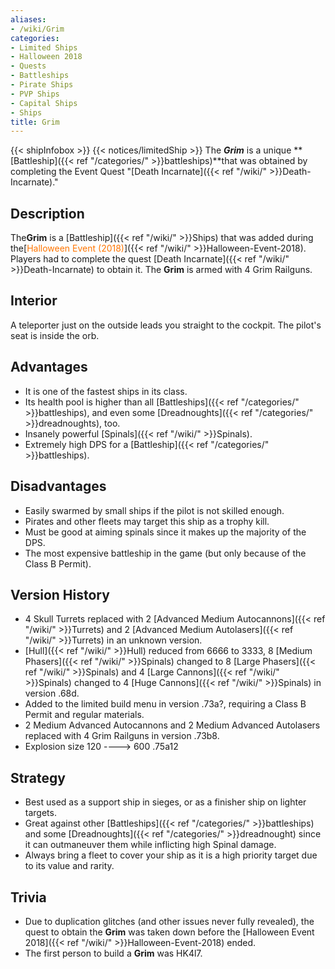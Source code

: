 ```yaml
---
aliases:
- /wiki/Grim
categories:
- Limited Ships
- Halloween 2018
- Quests
- Battleships
- Pirate Ships
- PVP Ships
- Capital Ships
- Ships
title: Grim
---
```


{{< shipInfobox >}} {{< notices/limitedShip >}} The **_Grim_** is a unique **[Battleship]({{< ref "/categories/" >}}battleships)**that was obtained by completing the Event Quest "[Death Incarnate]({{< ref "/wiki/" >}}Death-Incarnate)."

## Description 

The**Grim** is a [Battleship]({{< ref "/wiki/" >}}Ships) that was added during the[<span style="color:#ff7500">Halloween Event (2018)</span>]({{< ref "/wiki/" >}}Halloween-Event-2018). Players had to complete the quest [Death Incarnate]({{< ref "/wiki/" >}}Death-Incarnate) to obtain it. The **Grim** is armed with 4 Grim Railguns.

## Interior 

A teleporter just on the outside leads you straight to the cockpit. The pilot's seat is inside the orb.

## Advantages 

- It is one of the fastest ships in its class.
- Its health pool is higher than all [Battleships]({{< ref "/categories/" >}}battleships), and even some [Dreadnoughts]({{< ref "/categories/" >}}dreadnoughts), too.
- Insanely powerful [Spinals]({{< ref "/wiki/" >}}Spinals).
- Extremely high DPS for a [Battleship]({{< ref "/categories/" >}}battleships).

## Disadvantages 

- Easily swarmed by small ships if the pilot is not skilled enough.
- Pirates and other fleets may target this ship as a trophy kill.
- Must be good at aiming spinals since it makes up the majority of the DPS.
- The most expensive battleship in the game (but only because of the Class B Permit).

## Version History  

- 4 Skull Turrets replaced with 2 [Advanced Medium Autocannons]({{< ref "/wiki/" >}}Turrets) and 2 [Advanced Medium Autolasers]({{< ref "/wiki/" >}}Turrets) in an unknown version.
- [Hull]({{< ref "/wiki/" >}}Hull) reduced from 6666 to 3333, 8 [Medium Phasers]({{< ref "/wiki/" >}}Spinals) changed to 8 [Large Phasers]({{< ref "/wiki/" >}}Spinals) and 4 [Large Cannons]({{< ref "/wiki/" >}}Spinals) changed to 4 [Huge Cannons]({{< ref "/wiki/" >}}Spinals) in version .68d.
- Added to the limited build menu in version .73a?, requiring a Class B Permit and regular materials.
- 2 Medium Advanced Autocannons and 2 Medium Advanced Autolasers replaced with 4 Grim Railguns in version .73b8.
- Explosion size 120 ----> 600 .75a12

## Strategy

- Best used as a support ship in sieges, or as a finisher ship on lighter targets.
- Great against other [Battleships]({{< ref "/categories/" >}}battleships) and some [Dreadnoughts]({{< ref "/categories/" >}}dreadnought) since it can outmaneuver them while inflicting high Spinal damage.
- Always bring a fleet to cover your ship as it is a high priority target due to its value and rarity.

## Trivia

- Due to duplication glitches (and other issues never fully revealed), the quest to obtain the **Grim** was taken down before the [Halloween Event 2018]({{< ref "/wiki/" >}}Halloween-Event-2018) ended.
- The first person to build a **Grim** was HK4l7.